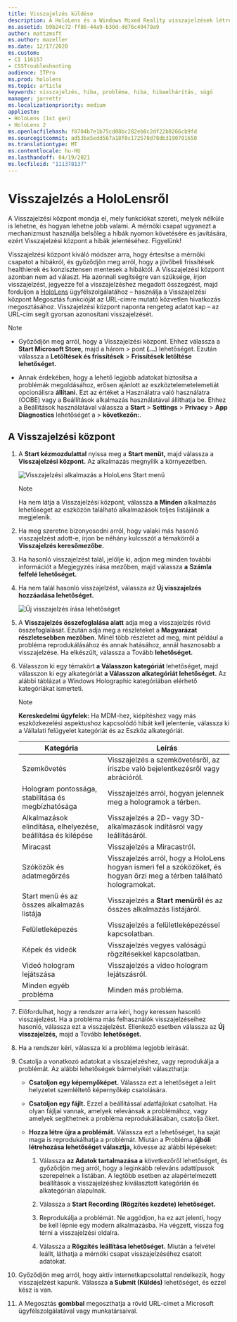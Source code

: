 ```yaml
---
title: Visszajelzés küldése
description: A HoloLens és a Windows Mixed Reality visszajelzések létrehozása a Visszajelzési központ.
ms.assetid: b9b24c72-ff86-44a9-b30d-dd76c49479a9
author: mattzmsft
ms.author: mazeller
ms.date: 12/17/2020
ms.custom:
- CI 116157
- CSSTroubleshooting
audience: ITPro
ms.prod: hololens
ms.topic: article
keywords: visszajelzés, hiba, probléma, hiba, hibaelhárítás, súgó
manager: jarrettr
ms.localizationpriority: medium
appliesto:
- HoloLens (1st gen)
- HoloLens 2
ms.openlocfilehash: f8704b7e1b75cd08bc282eb0c2df22b8266cb9fd
ms.sourcegitcommit: ad53ba5edd567a18f0c172578d78db3190701650
ms.translationtype: MT
ms.contentlocale: hu-HU
ms.lasthandoff: 04/19/2021
ms.locfileid: "111378137"
---
```

# <a name="feedback-for-hololens"></a>Visszajelzés a HoloLensről

A Visszajelzési központ mondja el, mely funkciókat szereti, melyek nélküle is lehetne, és hogyan lehetne jobb valami. A mérnöki csapat ugyanezt a mechanizmust használja belsőleg a hibák nyomon követésére és javítására, ezért Visszajelzési központ a hibák jelentéséhez. Figyelünk!

Visszajelzési központ kiváló módszer arra, hogy értesítse a mérnöki csapatot a hibákról, és győződjön meg arról, hogy a jövőbeli frissítések healthierek és konzisztensen mentesek a hibáktól. A Visszajelzési központ azonban nem ad választ. Ha azonnali segítségre van szüksége, írjon visszajelzést, jegyezze fel a visszajelzéshez megadott összegzést,  majd forduljon a [HoloLens](https://support.microsoft.com/supportforbusiness/productselection?sapid=e9391227-fa6d-927b-0fff-f96288631b8f) ügyfélszolgálatához – használja a Visszajelzési központ Megosztás funkcióját az URL-címre mutató közvetlen hivatkozás megosztásához. Visszajelzési központ naponta rengeteg adatot kap – az URL-cím segít gyorsan azonosítani visszajelzését.

> [!NOTE]  
>  
> - Győződjön meg arról, hogy a Visszajelzési központ. Ehhez válassza a **Start Microsoft Store,** majd a három  >  pont **(...**) lehetőséget. Ezután válassza a **Letöltések és frissítések**  >  **Frissítések letöltése lehetőséget.**  
>  
> - Annak érdekében, hogy a lehető legjobb adatokat biztosítsa a problémák megoldásához, erősen ajánlott az eszköztelemetelemetiát opcionálisra **állítani.** Ezt az értéket a Használatra való használatra (OOBE) vagy a Beállítások alkalmazás használatával állíthatja be. Ehhez a Beállítások használatával válassza a **Start**  >  **Settings**  >  **Privacy**  >  **App Diagnostics** lehetőséget a  >  **következőn:**.

## <a name="use-the-feedback-hub"></a>A Visszajelzési központ

1. A **Start kézmozdulattal** nyissa meg a **Start menüt,** majd válassza a **Visszajelzési központ.** Az alkalmazás megnyílik a környezetben.

   ![Visszajelzési alkalmazás a HoloLens Start menü](./images/hololens2-feedbackhub-tile.png)
   > [!NOTE]  
   > Ha nem látja a Visszajelzési központ, válassza **a** **Minden** alkalmazás lehetőséget az eszközön található alkalmazások teljes listájának a megjelenik.

1. Ha meg szeretne bizonyosodni arról, hogy valaki más hasonló visszajelzést adott-e, írjon be néhány kulcsszót a témakörről a **Visszajelzés keresőmezőbe.**
1. Ha hasonló visszajelzést talál, jelölje ki, adjon meg minden további információt a Megjegyzés írása mezőben, majd válassza **a** **Számla felfelé lehetőséget.**
1. Ha nem talál hasonló visszajelzést, válassza az **Új visszajelzés hozzáadása lehetőséget.**

   ![Új visszajelzés írása lehetőséget](./images/hololens-feedback-1.png)

1. A **Visszajelzés összefoglalása alatt** adja meg a visszajelzés rövid összefoglalását. Ezután adja meg a részleteket a **Magyarázat részletesebben mezőben.** Minél több részletet ad meg, mint például a probléma reprodukálásához és annak hatásához, annál hasznosabb a visszajelzése. Ha elkészült, válassza a Tovább **lehetőséget.**

1. Válasszon ki egy témakört **a Válasszon kategóriát** lehetőséget, majd válasszon ki egy alkategóriát **a Válasszon alkategóriát lehetőséget.** Az alábbi táblázat a Windows Holographic kategóriában elérhető kategóriákat ismerteti.

   > [!NOTE]  
   > **Kereskedelmi ügyfelek:** Ha MDM-hez, kiépítéshez vagy más eszközkezelési aspektushoz kapcsolódó hibát kell jelentenie, válassza ki a Vállalati felügyelet kategóriát és az Eszköz alkategóriát.  

   |Kategória |Leírás |
   | --- | --- |
   |Szemkövetés |Visszajelzés a szemkövetésről, az íriszbe való bejelentkezésről vagy abrációról. |
   |Hologram pontossága, stabilitása és megbízhatósága |Visszajelzés arról, hogyan jelennek meg a hologramok a térben. |
   |Alkalmazások elindítása, elhelyezése, beállítása és kilépése |Visszajelzés a 2D- vagy 3D-alkalmazások indításról vagy leállításáról. |
   |Miracast |Visszajelzés a Miracastról. |
   |Szóközök és adatmegőrzés |Visszajelzés arról, hogy a HoloLens hogyan ismeri fel a szóközöket, és hogyan őrzi meg a térben található hologramokat. |
   |Start menü és az összes alkalmazás listája |Visszajelzés a **Start menüről** és az összes alkalmazás listájáról. |
   |Felületleképezés |Visszajelzés a felületleképezéssel kapcsolatban. |
   |Képek és videók |Visszajelzés vegyes valóságú rögzítésekkel kapcsolatban. |
   |Videó hologram lejátszása |Visszajelzés a video hologram lejátszásról. |
   |Minden egyéb probléma |Minden más probléma. |

1. Előfordulhat, hogy a rendszer arra kéri, hogy keressen hasonló visszajelzést. Ha a probléma más felhasználók visszajelzéseihez hasonló, válassza ezt a visszajelzést. Ellenkező esetben válassza az **Új visszajelzés,** majd a Tovább **lehetőséget.**

1. Ha a rendszer kéri, válassza ki a probléma legjobb leírását.

1. Csatolja a vonatkozó adatokat a visszajelzéshez, vagy reprodukálja a problémát. Az alábbi lehetőségek bármelyikét választhatja:

   - **Csatoljon egy képernyőképet.** Válassza ezt a lehetőséget a leírt helyzetet szemléltető képernyőkép csatolására.
   - **Csatoljon egy fájlt.** Ezzel a beállítással adatfájlokat csatolhat. Ha olyan fájljai vannak, amelyek relevánsak a problémához, vagy amelyek segíthetnek a probléma reprodukálásában, csatolja őket.
   - **Hozza létre újra a problémát.** Válassza ezt a lehetőséget, ha saját maga is reprodukálhatja a problémát. Miután a Probléma **újbóli létrehozása lehetőséget választja,** kövesse az alábbi lépéseket:  

     1. Válassza **az Adatok tartalmazása a** következőről lehetőséget, és győződjön meg arról, hogy a leginkább releváns adattípusok szerepelnek a listában. A legtöbb esetben az alapértelmezett beállítások a visszajelzéshez kiválasztott kategórián és alkategórián alapulnak.  
     1. Válassza a **Start Recording (Rögzítés kezdete) lehetőséget.**

     1. Reprodukálja a problémát. Ne aggódjon, ha ez azt jelenti, hogy be kell lépnie egy modern alkalmazásba. Ha végzett, vissza fog térni a visszajelzési oldalra.
     1. Válassza a **Rögzítés leállítása lehetőséget.** Miután a felvétel leállt, láthatja a mérnöki csapat visszajelzéséhez csatolt adatokat.

1. Győződjön meg arról, hogy aktív internetkapcsolattal rendelkezik, hogy visszajelzést kapunk. Válassza **a Submit (Küldés)** lehetőséget, és ezzel kész is van.

1. A Megosztás **gombbal** megoszthatja a rövid URL-címet a Microsoft ügyfélszolgálatával vagy munkatársaival.